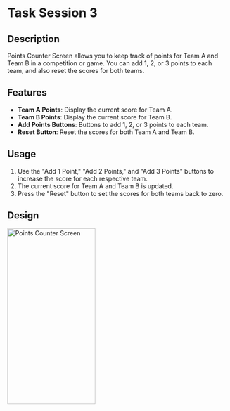 # Task Session 3

## Description
Points Counter Screen allows you to keep track of points for Team A and Team B in a competition or game. You can add 1, 2, or 3 points to each team, and also reset the scores for both teams. 

## Features
- **Team A Points**: Display the current score for Team A.
- **Team B Points**: Display the current score for Team B.
- **Add Points Buttons**: Buttons to add 1, 2, or 3 points to each team.
- **Reset Button**: Reset the scores for both Team A and Team B.

## Usage
1. Use the "Add 1 Point," "Add 2 Points," and "Add 3 Points" buttons to increase the score for each respective team.
2. The current score for Team A and Team B is updated.
3. Press the "Reset" button to set the scores for both teams back to zero.

## Design
<img src="https://github.com/Open-Source-Community/Flutter-Tasks-24/assets/110198101/44ed473f-8599-4c51-845b-a2e2c6a1750f" width="200" height="400" alt="Points Counter Screen">

